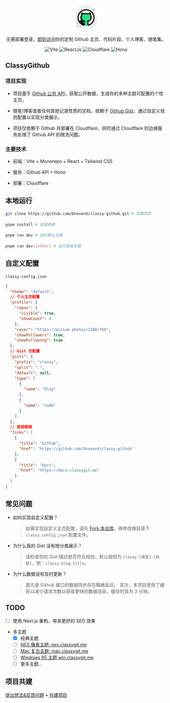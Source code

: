 <p align="center">
    <img src="https://raw.githubusercontent.com/Dnevend/classy-github/refs/heads/main/apps/classy/public/github.svg?sanitize=true"
        height="80">
</p>

<p align="center">
    无需部署登录，<a href="https://classygit.me/" target="_blank">即刻访问</a>你的定制 Github 主页、代码片段、个人博客、随笔集。
</p>

<p align="center">
    <img src="https://img.shields.io/badge/-Vite-646CFF?logo=vite&logoColor=white&style=for-the-badge" alt="Vite">
    <img src="https://img.shields.io/badge/-ReactJs-61DAFB?logo=react&logoColor=white&style=for-the-badge" alt="ReactJs">
    <img src="https://img.shields.io/badge/-Cloudflare-F36F27?logo=cloudflare&logoColor=white&style=for-the-badge" alt="Cloudflare">
    <img src="https://img.shields.io/badge/-Hono-000000?logo=hono&logoColor=white&style=for-the-badge" alt="Hono">
</p>

## ClassyGithub

### 项目实现

- 项目基于 [Github 公共 API](https://docs.github.com/en/rest)，获取公开数据，生成你的多种主题可配置的个性主页。

- 随笔/博客或者任何其他记录性质的文档，依赖于 [Github Gist](https://gist.github.com/)，通过自定义规则配置以实现分类展示。

- 项目仅依赖于 Github 并部署在 Cloudflare，同时通过 Cloudflare 的边缘服务处理了 Github API 的限流问题。

### 主要技术

- 前端：Vite + Monorepo + React + Tailwind CSS

- 服务：Github API + Hono

- 部署：Cloudflare

## 本地运行

```bash
git clone https://github.com/Dnevend/classy-github.git # 克隆项目

pnpm install # 安装依赖

pnpm run dev # 运行默认主题

pnpm run dev:[other] # 运行其他主题
```

## 自定义配置

`classy.config.json`

```json
{
  "theme": "default",
  // 个人主页配置
  "profile": {
    "repos": {
      "visible": true,
      "showCount": 6
    },
    "cover": "https://picsum.photos/1200/760",
    "showFollowers": true,
    "showFollowing": true
  },
  // Gist 页配置
  "gists": {
    "prefix": "classy",
    "split": ".",
    "default": null,
    "type": [
      {
        "name": "blog"
      },
      {
        "name": "code"
      }
    ]
  },
  // 底部链接
  "links": [
    {
      "title": "Github",
      "href": "https://github.com/Dnevend/classy-github"
    },
    {
      "title": "Docs",
      "href": "https://docs.classygit.me"
    }
  ]
}
```

## 常见问题

- 如何实现自定义配置？

  > 如需实现自定义主页配置，请先 [Fork 本仓库](https://github.com/Dnevend/classy-github/fork)，再修改根目录下 `classy.config.json` 配置文件。

- 为什么我的 Gist 没有按分类展示？

  > 请检查你的 Gist 描述是否符合规则，默认规则为 `classy.[类型].[标题]`，例：`classy.blog.title`。

- 为什么数据没有及时更新？

  > 首先是 Github 接口的数据同步存在略微延迟。
  > 其次，本项目使用了缓存以减少请求次数以获取更快的数据渲染，缓存时效为 3 分钟。

## TODO

- [ ] 使用 Next.js 重构，带来更好的 SEO 效果

- 多主题
  - [x] 经典主题
  - [ ] [NES 像素主题: nes.classygit.me](https://nostalgic-css.github.io/NES.css/)
  - [ ] [Mac 复古主题: mac.classygit.me](https://sakofchit.github.io/system.css/)
  - [ ] [Windows 95 主题 win.classygit.me](https://react95.github.io/React95/)
  - [ ] 更多主题...

## 项目共建

[提出想法&反馈问题](https://github.com/Dnevend/classy-github/issues/new) • [共建项目](https://github.com/Dnevend/classy-github/fork)
